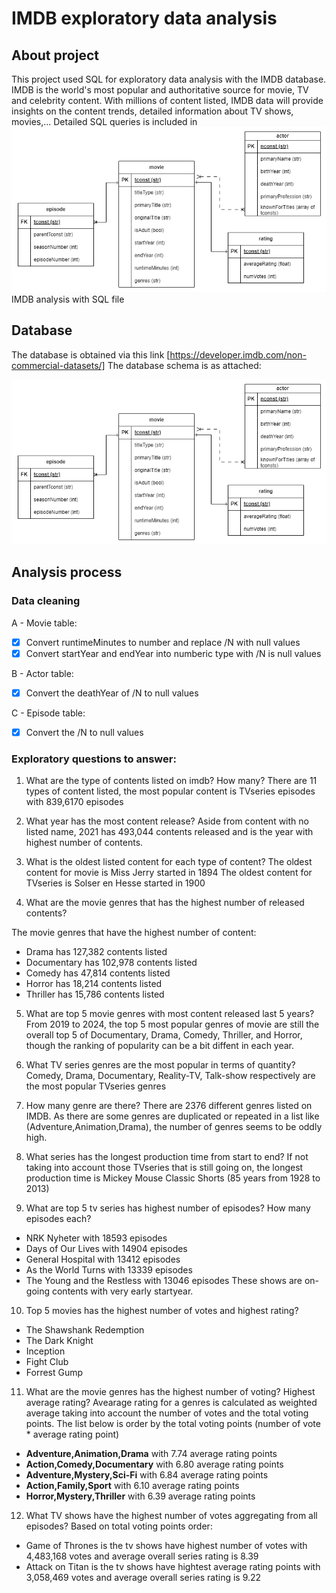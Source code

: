 # IMDB exploratory data analysis

## About project
This project used SQL for exploratory data analysis with the IMDB database.
IMDB is the world's most popular and authoritative source for movie, TV and celebrity content. With millions of content listed, IMDB data will provide insights on the content trends, detailed information about TV shows, movies,...
Detailed SQL queries is included in ![alt text](https://github.com/tamlai-portfolio/SQL-queries-with-IMDB-data/blob/main/ER%20diagram.png)
IMDB analysis with SQL file

## Database
The database is obtained via this link [https://developer.imdb.com/non-commercial-datasets/]
The database schema is as attached:

![alt text](https://github.com/tamlai-portfolio/SQL-queries-with-IMDB-data/blob/main/ER%20diagram.png)

## Analysis process

### Data cleaning
A - Movie table:
- [x] Convert runtimeMinutes to number and replace /N with null values
- [x] Convert startYear and endYear into numberic type with /N is null values

B - Actor table:
- [x] Convert the deathYear of /N to null values

C - Episode table:
- [x] Convert the /N to null values

### Exploratory questions to answer:

1. What are the type of contents listed on imdb? How many?
There are 11 types of content listed, the most popular content is TVseries episodes with 839,6170 episodes

2. What year has the most content release?
Aside from content with no listed name, 2021 has 493,044 contents released and is the year with highest number of contents.

3. What is the oldest listed content for each type of content?
The oldest content for movie is Miss Jerry started in 1894
The oldest content for TVseries is Solser en Hesse started in 1900

4. What are the movie genres that has the highest number of released contents?

The movie genres that have the highest number of content:
- Drama has 127,382 contents listed
- Documentary has 102,978 contents listed
- Comedy has 47,814 contents listed
- Horror has 18,214 contents listed
- Thriller has 15,786 contents listed

5. What are top 5 movie genres with most content released last 5 years?
From 2019 to 2024, the top 5 most popular genres of movie are still the overall top 5 of Documentary, Drama, Comedy, Thriller, and Horror, though the ranking of popularity can be a bit diffent in each year.

6. What TV series genres are the most popular in terms of quantity?
Comedy, Drama, Documentary, Reality-TV, Talk-show respectively are the most popular TVseries genres

7. How many genre are there?
There are 2376 different genres listed on IMDB. As there are some genres are duplicated or repeated in a list like (Adventure,Animation,Drama), the number of genres seems to be oddly high.

8. What series has the longest production time from start to end?
If not taking into account those TVseries that is still going on, the longest production time is Mickey Mouse Classic Shorts (85 years from 1928 to 2013)

9.  What are top 5 tv series has highest number of episodes? How many episodes each?
- NRK Nyheter with 18593 episodes
- Days of Our Lives	with 14904 episodes
- General Hospital with 13412 episodes
- As the World Turns with 13339 episodes
- The Young and the Restless with 13046 episodes
These shows are on-going contents with very early startyear.

10.  Top 5 movies has the highest number of votes and highest rating?
- The Shawshank Redemption 
- The Dark Knight
- Inception
- Fight Club
- Forrest Gump

11. What are the movie genres has the highest number of voting? Highest average rating?
Avearage rating for a genres is calculated as weighted average taking into account the number of votes and the total voting points. The list below is order by the total voting points (number of vote * average rating point)
- **Adventure,Animation,Drama**	with 7.74 average rating points
- **Action,Comedy,Documentary**	with 6.80 average rating points
- **Adventure,Mystery,Sci-Fi** with 6.84 average rating points
- **Action,Family,Sport** with 6.10 average rating points
- **Horror,Mystery,Thriller** with 6.39 average rating points


12.  What TV shows have the highest number of votes aggregating from all episodes?
Based on total voting points order:
- Game of Thrones is the tv shows have highest number of votes with 4,483,168 votes and average overall series rating is 8.39
- Attack on Titan is the tv shows have hightest average rating points with 3,058,469 votes and average overall series rating is 9.22

